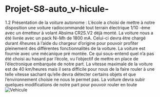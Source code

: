 # Projet-S8-auto_v-hicule-
1.2 Présentation de la voiture autonome : 
L’école a choisi de mettre à notre disposition une voiture radiocommandé tout terrain électrique 1/10 -ème avec un émetteur à volant Absima CR2S.V2 déjà monté. La voiture nous a été livrée avec un pack Ni-Mh de 1800 mA. Celui-ci devra être chargé durant 4heures à l’aide du chargeur d’origine pour pouvoir profiter pleinement des différentes fonctionnalités de la voiture. La voiture est fournie avec une mécanique pré montée. Ce qui sous-entend quel n’a pas été choisi au hasard par l’école, vu l’objectif de mettre en place de l’électronique embarquée de notre part. La vitesse
maximale de la voiture est de 40 km/heures mais il sera difficile pour nous de la faire rouler à une telle vitesse sachant qu’elle devra détecter certains objets et que l’environnement choisie ne nous le permet pas. La voiture devra subir quelques modifications de notre part pour pouvoir rouler en toute 
![Vehicule](https://github.com/LiZhengxi/Projet-S8-auto_vehicule/blob/master/Vehicule.jpg)  